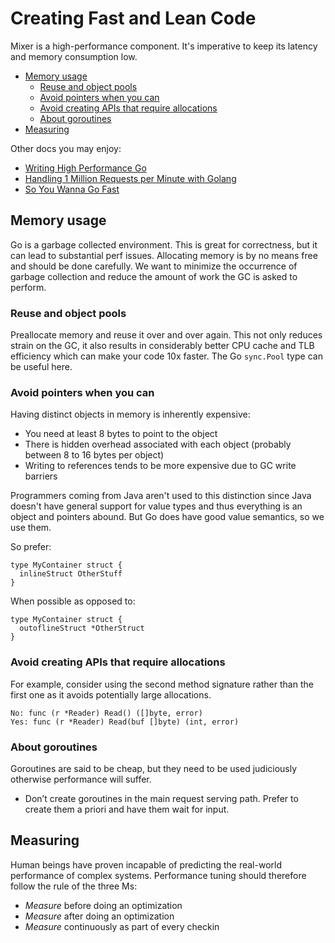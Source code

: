 # Creating Fast and Lean Code

Mixer is a high-performance component. It's imperative to keep its
latency and memory consumption low.

- [Memory usage](#memory-usage)
  - [Reuse and object pools](#reuse-and-object-pools)
  - [Avoid pointers when you can](#avoid-pointers-when-you-can)
  - [Avoid creating APIs that require allocations](#avoid-creating-apis-that-require-allocations)
  - [About goroutines](#about-goroutines)
- [Measuring](#measuring)

Other docs you may enjoy:

  - [Writing High Performance Go](http://go-talks.appspot.com/github.com/davecheney/presentations/writing-high-performance-go.slide#1)
  - [Handling 1 Million Requests per Minute with Golang](http://marcio.io/2015/07/handling-1-million-requests-per-minute-with-golang)
  - [So You Wanna Go Fast](http://bravenewgeek.com/so-you-wanna-go-fast/)

## Memory usage

Go is a garbage collected environment. This is great for correctness, but it can lead to substantial perf
issues. Allocating memory is by no means free and should be done carefully. We want to minimize the
occurrence of garbage collection and reduce the amount of work the GC is asked to perform.

### Reuse and object pools

Preallocate memory and reuse it over and over again. This not only reduces strain on the GC, it also results
in considerably better CPU cache and TLB efficiency which can make your code 10x faster. The Go
`sync.Pool` type can be useful here.

### Avoid pointers when you can

Having distinct objects in memory is inherently expensive:

- You need at least 8 bytes to point to the object
- There is hidden overhead associated with each object (probably between 8 to 16 bytes per object)
- Writing to references tends to be more expensive due to GC write barriers

Programmers coming from Java aren't used to this distinction since Java doesn't have
general support for value types and thus everything is an object and pointers
abound. But Go does have good value semantics, so we use them.

So prefer:

```
type MyContainer struct {
  inlineStruct OtherStuff
}
```

When possible as opposed to:

```
type MyContainer struct {
  outoflineStruct *OtherStruct
}
```

### Avoid creating APIs that require allocations

For example, consider using the second method signature rather than the first one as it avoids potentially large allocations.

```
No: func (r *Reader) Read() ([]byte, error)
Yes: func (r *Reader) Read(buf []byte) (int, error)
```

### About goroutines

Goroutines are said to be cheap, but they need to be used judiciously otherwise performance will suffer.

- Don’t create goroutines in the main request serving path. Prefer to create them a priori and have them wait for input.

## Measuring

Human beings have proven incapable of predicting the real-world performance of complex systems. Performance tuning should therefore follow the rule of the three Ms:

- *Measure* before doing an optimization
- *Measure* after doing an optimization
- *Measure* continuously as part of every checkin
